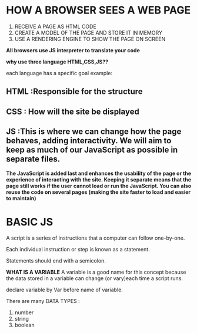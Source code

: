 

# HOW A BROWSER SEES A WEB PAGE 

1. RECEIVE A PAGE AS HTML CODE 
2. CREATE A MODEL OF THE PAGE AND STORE IT IN MEMORY 
3. USE A RENDERING ENGINE TO SHOW THE PAGE ON SCREEN

**All browsers use JS interpreter to translate your code**

**why use three language HTML,CSS,JS??**

 each language has  a specific goal example:

 ## HTML :Responsible for the structure
 ## CSS  : How will the site be displayed
 ## JS   :This is where we can change how the page behaves, adding interactivity. We will aim to keep as much of our JavaScript as possible in separate files. 

 **The JavaScript is added last and enhances the usability of the page or the experience of interacting with the site. Keeping it separate means that the page still works if the user cannot load or run the JavaScript. You can also reuse the code on several pages (making the site faster to load and easier to maintain)**

 # BASIC JS 

 A script is a series of instructions that a computer can follow one-by-one.

Each individual instruction or step is known as a statement.

Statements should end with a semicolon. 

**WHAT IS A VARIABLE**
A variable is a good name for this concept because the data stored in a variable can change (or vary)each time a script runs.

declare variable by Var before name of variable.


 There are many DATA TYPES :
 1. number 
 2. string
 3. boolean

